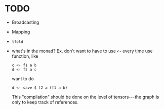# TODO

*   Broadcasting
*   Mapping
*   `tfold`
*   what's in the monad? Ex. don't want to have to use `<-` every time use function, like

	    c <- f1 a b
	    d <- f2 a c
	want to do
	
	    d <- save $ f2 a (f1 a b)
	This "compilation" should be done on the level of tensors---the graph is only to keep track of references.

